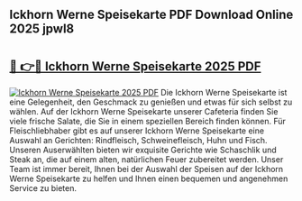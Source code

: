 ## Ickhorn Werne Speisekarte PDF Download Online 2025 jpwl8

# <h2><a href="http://gcav3h.nevu.top/?p=Ickhorn+Werne+Speisekarte">🔗 👉🔴 Ickhorn Werne Speisekarte 2025 PDF</a></h2>

[![Ickhorn Werne Speisekarte 2025 PDF](https://i.imgur.com/dBaPXMq.png)](http://gcav3h.nevu.top/?p=Ickhorn+Werne+Speisekarte)
Die Ickhorn Werne Speisekarte ist eine Gelegenheit, den Geschmack zu genießen und etwas für sich selbst zu wählen. Auf der Ickhorn Werne Speisekarte unserer Cafeteria finden Sie viele frische Salate, die Sie in einem speziellen Bereich finden können. Für Fleischliebhaber gibt es auf unserer Ickhorn Werne Speisekarte eine Auswahl an Gerichten: Rindfleisch, Schweinefleisch, Huhn und Fisch. Unseren Auserwählten bieten wir exquisite Gerichte wie Schaschlik und Steak an, die auf einem alten, natürlichen Feuer zubereitet werden. Unser Team ist immer bereit, Ihnen bei der Auswahl der Speisen auf der Ickhorn Werne Speisekarte zu helfen und Ihnen einen bequemen und angenehmen Service zu bieten.
